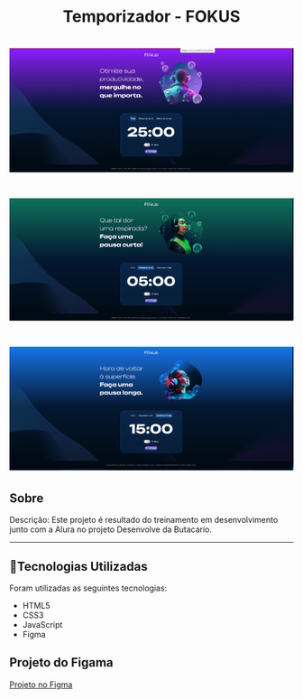 
<h1 align="center">
    <p>Temporizador - FOKUS</p>
</h1>

<h1 align="center">
    <img src="https://github.com/fisiofaz/Projeto-Fokus-Alura/blob/main/imagens/projeto%20pronto%201.png">
</h1>

<h1 align="center">
    <img src=https://github.com/fisiofaz/Projeto-Fokus-Alura/blob/main/imagens/projeto%20pronto%202.png">
</h1>

<h1 align="center">
    <img src="https://github.com/fisiofaz/Projeto-Fokus-Alura/blob/main/imagens/projeto%20pronto%203.png">
</h1>

## Sobre

Descrição: Este projeto é resultado do treinamento em desenvolvimento junto com a Alura no projeto Desenvolve da Butacario.

--- 

## 📂Tecnologias Utilizadas

Foram utilizadas as seguintes tecnologias:

- HTML5
- CSS3
- JavaScript
- Figma

## Projeto do Figama

<a href="https://www.figma.com/file/dEaMv34Wd5G7TBMPo8fPlK/Projeto-Fokus?type=design&node-id=35-181&mode=design&t=kvTsIvcTPIr7oiDd-0" target="_blank" rel="noopener noreferrer"> Projeto no Figma</a>
